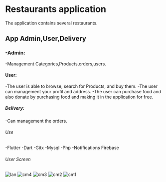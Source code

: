 # Restaurants application

The application contains several restaurants. 
## App Admin,User,Delivery 
### -Admin: 
 -Management Categories,Products,orders,users.
 #### User:
 -The user is able to browse, search for Products, and buy them. 
 -The user can management your profil and address.
 -The user can purchase food and also donate by purchasing food and making it in the application for free.
 ##### Delivery: 
 -Can management the orders.

 ###### Use
-Flutter
-Dart
-Gitx
-Mysql
-Php
-Notifications Firebase

###### User Screen
![lan](https://github.com/user-attachments/assets/b1cb69a9-0ddf-4e76-a7dc-208d0c4d5e9d)
![cm4](https://github.com/user-attachments/assets/1639384e-6eb5-48f0-9ad8-e1b067cc9ce8)
![cm3](https://github.com/user-attachments/assets/dc8cc60f-2197-429e-ab78-3541718adaac)
![cm2](https://github.com/user-attachments/assets/de4d122e-f7ad-4bb7-8e81-64a8345d1c7e)
![cm1](https://github.com/user-attachments/assets/e9175801-3838-4b74-9ef5-260e16dd1ed6)

